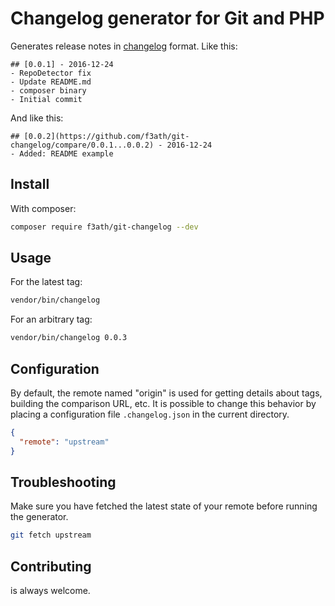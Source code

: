 # Changelog generator for Git and PHP
Generates release notes in [changelog](http://keepachangelog.com/en/0.3.0/) format.
Like this:
```
## [0.0.1] - 2016-12-24
- RepoDetector fix
- Update README.md
- composer binary
- Initial commit
```

And like this:
```
## [0.0.2](https://github.com/f3ath/git-changelog/compare/0.0.1...0.0.2) - 2016-12-24
- Added: README example
```

## Install
With composer:
```bash
composer require f3ath/git-changelog --dev
```

## Usage
For the latest tag:
```bash
vendor/bin/changelog
```
For an arbitrary tag:
```bash
vendor/bin/changelog 0.0.3
```

## Configuration
By default, the remote named "origin" is used for getting details about tags, building the comparison URL, etc. 
It is possible to change this behavior by placing a configuration file `.changelog.json` in the current directory.

```json
{
  "remote": "upstream"
}
```

## Troubleshooting
Make sure you have fetched the latest state of your remote before running the generator.
```bash
git fetch upstream
```

## Contributing
is always welcome.
